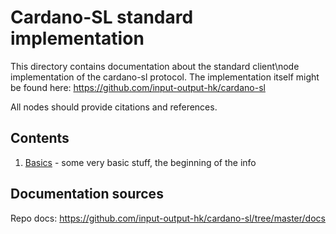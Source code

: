 # Cardano-SL standard implementation

This directory contains documentation about the standard client\node implementation of the cardano-sl protocol.
The implementation itself might be found here: https://github.com/input-output-hk/cardano-sl

All nodes should provide citations and references.

## Contents

1. [Basics](basics.md) - some very basic stuff, the beginning of the info

## Documentation sources

Repo docs: https://github.com/input-output-hk/cardano-sl/tree/master/docs

